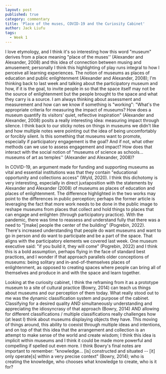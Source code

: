 ```yaml
---
layout: post
published: true
category: commentary
title: 'Place of the muses, COVID-19 and the Curiosity Cabinet'
author: Jack Liufu
tags:
  - Week 1
---
```

I love etymology, and I think it's so interesting how this word "museum" derives from a place meaning "place of the muses'' (Alexander and Alexander, 2008) and this idea of connection between musing and amusement; personally I think this highlighting of play runs integral to how I perceive all learning experiences. The notion of museums as places of education and public enlightenment (Alexander and Alexander, 2008); I'm thinking back to last week and talking about the participatory museum and how, if it is the goal, to invite people in so that the space itself may not be the source of enlightenment but the people brought to the space and what they carry is a source. I am always thinking about assessment and measurement and how can we know if something is "working": "What's the appropriate criteria for measuring the impact of museums? How does a museum quantify its visitors' quiet, reflective inspiration" (Alexander and Alexander, 2008) posits a really interesting idea: measuring impact through silence. I think back to our sticky notes on things in museums we didn't like and how multiple notes were pointing out the idea of being uncomfortably or forcibly silent. Is this something that museums want to promote, especially if participatory engagement is the goal? And if not, what other methods can we use to assess engagement and impact? How does that interact with the social notion of "museums of science as schools... museums of art as temples'' (Alexander and Alexander, 2008)?

In COVID-19, an argument made for funding and supporting museums as vital and essential institutions was that they contain "educational opportunity and collections access" (Wyld, 2020). I think this dichotomy is very interesting, especially in direct juxtaposition with the statements by Alexander and Alexander (2008) of museums as places of education and places of enlightenment. The difference highlighted in the two works may point to the differences in public perception; perhaps the former article is leveraging the fact that more work needs to be done in the public image to reshape museums from places that collect and hold things to places that can engage and enlighten (through participatory practice). With the pandemic, there was time to reassess and understand fully that there was a need to "[make] people the center of the building" (Pogrebin, 2022). There's increased understanding that people do want museums and want to go in person and do want to participate and be a part of the space. That aligns with the participatory elements we covered last week. One museum executive said: "if you build it, they will come" (Pogrebin, 2022) and I think this is a bold assumption, perhaps flying in the face of standard best practices, and I wonder if that approach parallels older conceptions of museums: being solitary and in-and-of-themselves places of enlightenment, as opposed to creating spaces where people can bring all of themselves and produce in and with the space and learn together.

Looking at the curiosity cabinet, I think the reframing from it as a prototype museum to a site of cultural practice (Bowry, 2014) can teach us things about museums and our perception of them today. What really stood out to me was the dynamic classification system and purpose of the cabinet. Classifying for a desired quality AND simultaneously understanding and appreciating the idiosyncrasy of that approach (Bowry, 2014) AND allowing for different classifications / multiple classifications really challenges how (at least I) think about museums displaying objects they have. This moving of things around, this ability to coexist through multiple ideas and intentions, and on top of that this idea that the arrangement and collection is an attempt to make sense of the world and create wisdom; I think this idea is implicit within museums and I think it could be made more powerful and compelling if spelled out even more. I think Bowry's final notes are important to remember: "knowledge... [is] constructed and situated -- [it] only operate[s] within a very precise context" (Bowry, 2014); who is creating the knowledge, who chooses what knowledge to create, who is it for?
